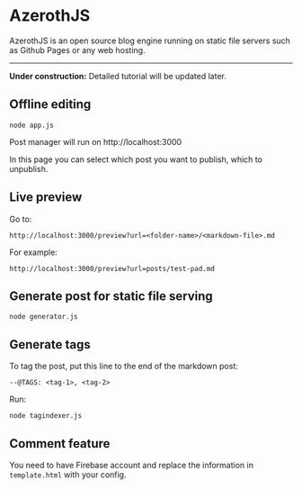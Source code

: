# AzerothJS

AzerothJS is an open source blog engine running on static file servers such as Github Pages or any web hosting.

---

**Under construction:** Detailed tutorial will be updated later.

## Offline editing

```
node app.js
```

Post manager will run on http://localhost:3000

In this page you can select which post you want to publish, which to unpublish.

## Live preview

Go to: 

```
http://localhost:3000/preview?url=<folder-name>/<markdown-file>.md
```

For example:

```
http://localhost:3000/preview?url=posts/test-pad.md
```

## Generate post for static file serving

```
node generator.js
```

## Generate tags

To tag the post, put this line to the end of the markdown post:

```
--@TAGS: <tag-1>, <tag-2>
```

Run:

```
node tagindexer.js
```

## Comment feature

You need to have Firebase account and replace the information in `template.html` with your config.
